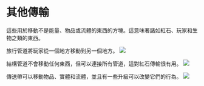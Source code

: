 # 其他傳輸

這些用於移動不是能量、物品或流體的東西的方塊。這意味著諸如紅石、玩家和生物之類的東西。

旅行管道將玩家從一個地方移動到另一個地方。
![](/viaducts/travelling.png)

結構管道不會移動任何東西，但可以連接所有管道，這對紅石傳輸很有用。
![](/structuralducts/inlay.png)

傳送帶可以移動物品、實體和流體，並且有一些升級可以改變它們的行為。
![](/if_conveyors/conveyors.png)